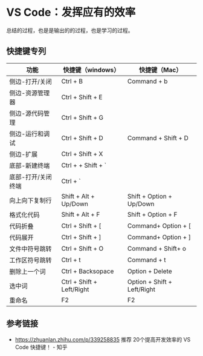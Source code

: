 # VS Code：发挥应有的效率

总结的过程，也是是输出的的过程，也是学习的过程。

## 快捷键专列

|功能|快捷键（windows）|快捷键（Mac）|
|--|--|--|
|侧边-打开/关闭|Ctrl + B|Command + b|
|侧边-资源管理器|Ctrl + Shift + E| |
|侧边-源代码管理|Ctrl + Shift + G| |
|侧边-运行和调试|Ctrl + Shift + D|Command + Shift + D|
|侧边-扩展|Ctrl + Shift + X| |
|底部-新建终端|Ctrl + + Shift + \`||
|底部-打开/关闭终端|Ctrl + \`||
|向上向下复制行|Shift + Alt + Up/Down|Shift + Option + Up/Down|
|格式化代码|Shift + Alt + F|Shift + Option + F|
|代码折叠|Ctrl + Shift + [|Command+ Option + [|
|代码展开|Ctrl + Shift + ]|Command+ Option + ]|
|文件中符号跳转|Ctrl + Shift + O|Command + Shift+ o|
|工作区符号跳转|Ctrl + t|Command + t|
|删除上一个词|Ctrl + Backsopace|Option + Delete|
|选中词|Ctrl + Shift + Left/Right|Option + Shift + Left/Right|
|重命名|F2|F2|

## 参考链接

- <https://zhuanlan.zhihu.com/p/339258835> 推荐 20个提高开发效率的 VS Code 快捷键！ - 知乎
